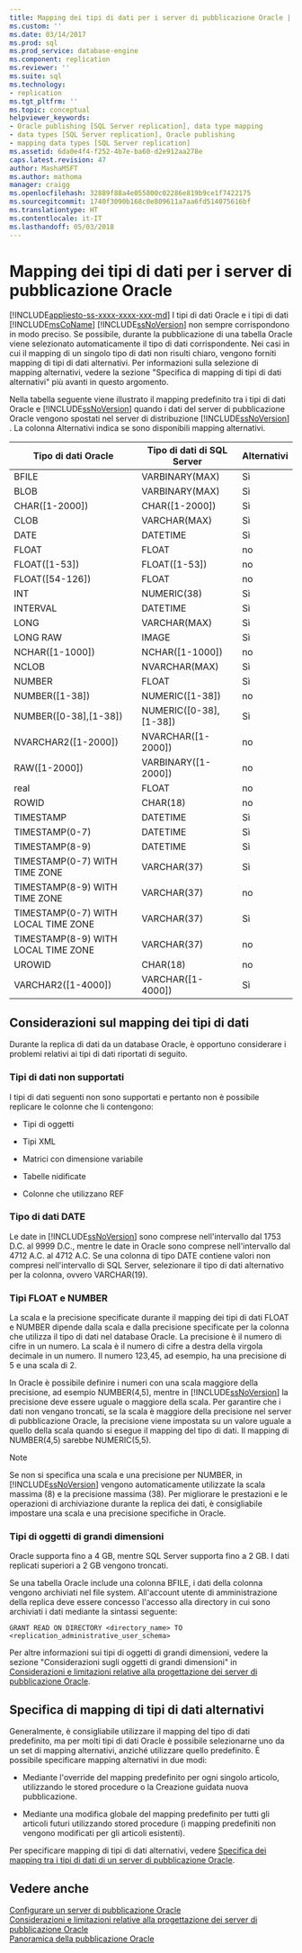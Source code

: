```yaml
---
title: Mapping dei tipi di dati per i server di pubblicazione Oracle | Microsoft Docs
ms.custom: ''
ms.date: 03/14/2017
ms.prod: sql
ms.prod_service: database-engine
ms.component: replication
ms.reviewer: ''
ms.suite: sql
ms.technology:
- replication
ms.tgt_pltfrm: ''
ms.topic: conceptual
helpviewer_keywords:
- Oracle publishing [SQL Server replication], data type mapping
- data types [SQL Server replication], Oracle publishing
- mapping data types [SQL Server replication]
ms.assetid: 6da0e4f4-f252-4b7e-ba60-d2e912aa278e
caps.latest.revision: 47
author: MashaMSFT
ms.author: mathoma
manager: craigg
ms.openlocfilehash: 32889f88a4e055800c02286e819b9ce1f7422175
ms.sourcegitcommit: 1740f3090b168c0e809611a7aa6fd514075616bf
ms.translationtype: HT
ms.contentlocale: it-IT
ms.lasthandoff: 05/03/2018
---
```

# <a name="data-type-mapping-for-oracle-publishers"></a>Mapping dei tipi di dati per i server di pubblicazione Oracle
[!INCLUDE[appliesto-ss-xxxx-xxxx-xxx-md](../../../includes/appliesto-ss-xxxx-xxxx-xxx-md.md)]
  I tipi di dati Oracle e i tipi di dati [!INCLUDE[msCoName](../../../includes/msconame-md.md)] [!INCLUDE[ssNoVersion](../../../includes/ssnoversion-md.md)] non sempre corrispondono in modo preciso. Se possibile, durante la pubblicazione di una tabella Oracle viene selezionato automaticamente il tipo di dati corrispondente. Nei casi in cui il mapping di un singolo tipo di dati non risulti chiaro, vengono forniti mapping di tipi di dati alternativi. Per informazioni sulla selezione di mapping alternativi, vedere la sezione "Specifica di mapping di tipi di dati alternativi" più avanti in questo argomento.  
  
 Nella tabella seguente viene illustrato il mapping predefinito tra i tipi di dati Oracle e [!INCLUDE[ssNoVersion](../../../includes/ssnoversion-md.md)] quando i dati del server di pubblicazione Oracle vengono spostati nel server di distribuzione [!INCLUDE[ssNoVersion](../../../includes/ssnoversion-md.md)] . La colonna Alternativi indica se sono disponibili mapping alternativi.  
  
|Tipo di dati Oracle|Tipo di dati di SQL Server|Alternativi|  
|----------------------|--------------------------|------------------|  
|BFILE|VARBINARY(MAX)|Sì|  
|BLOB|VARBINARY(MAX)|Sì|  
|CHAR([1-2000])|CHAR([1-2000])|Sì|  
|CLOB|VARCHAR(MAX)|Sì|  
|DATE|DATETIME|Sì|  
|FLOAT|FLOAT|no|  
|FLOAT([1-53])|FLOAT([1-53])|no|  
|FLOAT([54-126])|FLOAT|no|  
|INT|NUMERIC(38)|Sì|  
|INTERVAL|DATETIME|Sì|  
|LONG|VARCHAR(MAX)|Sì|  
|LONG RAW|IMAGE|Sì|  
|NCHAR([1-1000])|NCHAR([1-1000])|no|  
|NCLOB|NVARCHAR(MAX)|Sì|  
|NUMBER|FLOAT|Sì|  
|NUMBER([1-38])|NUMERIC([1-38])|no|  
|NUMBER([0-38],[1-38])|NUMERIC([0-38],[1-38])|Sì|  
|NVARCHAR2([1-2000])|NVARCHAR([1-2000])|no|  
|RAW([1-2000])|VARBINARY([1-2000])|no|  
|real|FLOAT|no|  
|ROWID|CHAR(18)|no|  
|TIMESTAMP|DATETIME|Sì|  
|TIMESTAMP(0-7)|DATETIME|Sì|  
|TIMESTAMP(8-9)|DATETIME|Sì|  
|TIMESTAMP(0-7) WITH TIME ZONE|VARCHAR(37)|Sì|  
|TIMESTAMP(8-9) WITH TIME ZONE|VARCHAR(37)|no|  
|TIMESTAMP(0-7) WITH LOCAL TIME ZONE|VARCHAR(37)|Sì|  
|TIMESTAMP(8-9) WITH LOCAL TIME ZONE|VARCHAR(37)|no|  
|UROWID|CHAR(18)|no|  
|VARCHAR2([1-4000])|VARCHAR([1-4000])|Sì|  
  
## <a name="considerations-for-data-type-mapping"></a>Considerazioni sul mapping dei tipi di dati  
 Durante la replica di dati da un database Oracle, è opportuno considerare i problemi relativi ai tipi di dati riportati di seguito.  
  
### <a name="unsupported-data-types"></a>Tipi di dati non supportati  
 I tipi di dati seguenti non sono supportati e pertanto non è possibile replicare le colonne che li contengono:  
  
-   Tipi di oggetti  
  
-   Tipi XML  
  
-   Matrici con dimensione variabile  
  
-   Tabelle nidificate  
  
-   Colonne che utilizzano REF  
  
### <a name="the-date-data-type"></a>Tipo di dati DATE  
 Le date in [!INCLUDE[ssNoVersion](../../../includes/ssnoversion-md.md)] sono comprese nell'intervallo dal 1753 D.C. al 9999 D.C., mentre le date in Oracle sono comprese nell'intervallo dal 4712 A.C. al 4712 A.C. Se una colonna di tipo DATE contiene valori non compresi nell'intervallo di SQL Server, selezionare il tipo di dati alternativo per la colonna, ovvero VARCHAR(19).  
  
### <a name="float-and-number-types"></a>Tipi FLOAT e NUMBER  
 La scala e la precisione specificate durante il mapping dei tipi di dati FLOAT e NUMBER dipende dalla scala e dalla precisione specificate per la colonna che utilizza il tipo di dati nel database Oracle. La precisione è il numero di cifre in un numero. La scala è il numero di cifre a destra della virgola decimale in un numero. Il numero 123,45, ad esempio, ha una precisione di 5 e una scala di 2.  
  
 In Oracle è possibile definire i numeri con una scala maggiore della precisione, ad esempio NUMBER(4,5), mentre in [!INCLUDE[ssNoVersion](../../../includes/ssnoversion-md.md)] la precisione deve essere uguale o maggiore della scala. Per garantire che i dati non vengano troncati, se la scala è maggiore della precisione nel server di pubblicazione Oracle, la precisione viene impostata su un valore uguale a quello della scala quando si esegue il mapping del tipo di dati. Il mapping di NUMBER(4,5) sarebbe NUMERIC(5,5).  
  
> [!NOTE]  
>  Se non si specifica una scala e una precisione per NUMBER, in [!INCLUDE[ssNoVersion](../../../includes/ssnoversion-md.md)] vengono automaticamente utilizzate la scala massima (8) e la precisione massima (38). Per migliorare le prestazioni e le operazioni di archiviazione durante la replica dei dati, è consigliabile impostare una scala e una precisione specifiche in Oracle.  
  
### <a name="large-object-types"></a>Tipi di oggetti di grandi dimensioni  
 Oracle supporta fino a 4 GB, mentre SQL Server supporta fino a 2 GB. I dati replicati superiori a 2 GB vengono troncati.  
  
 Se una tabella Oracle include una colonna BFILE, i dati della colonna vengono archiviati nel file system. All'account utente di amministrazione della replica deve essere concesso l'accesso alla directory in cui sono archiviati i dati mediante la sintassi seguente:  
  
 `GRANT READ ON DIRECTORY <directory_name> TO <replication_administrative_user_schema>`  
  
 Per altre informazioni sui tipi di oggetti di grandi dimensioni, vedere la sezione "Considerazioni sugli oggetti di grandi dimensioni" in [Considerazioni e limitazioni relative alla progettazione dei server di pubblicazione Oracle](../../../relational-databases/replication/non-sql/design-considerations-and-limitations-for-oracle-publishers.md).  
  
## <a name="specifying-alternative-data-type-mappings"></a>Specifica di mapping di tipi di dati alternativi  
 Generalmente, è consigliabile utilizzare il mapping del tipo di dati predefinito, ma per molti tipi di dati Oracle è possibile selezionarne uno da un set di mapping alternativi, anziché utilizzare quello predefinito. È possibile specificare mapping alternativi in due modi:  
  
-   Mediante l'override del mapping predefinito per ogni singolo articolo, utilizzando le stored procedure o la Creazione guidata nuova pubblicazione.  
  
-   Mediante una modifica globale del mapping predefinito per tutti gli articoli futuri utilizzando stored procedure (i mapping predefiniti non vengono modificati per gli articoli esistenti).  
  
 Per specificare mapping di tipi di dati alternativi, vedere [Specifica dei mapping tra i tipi di dati di un server di pubblicazione Oracle](../../../relational-databases/replication/publish/specify-data-type-mappings-for-an-oracle-publisher.md).  
  
## <a name="see-also"></a>Vedere anche  
 [Configurare un server di pubblicazione Oracle](../../../relational-databases/replication/non-sql/configure-an-oracle-publisher.md)   
 [Considerazioni e limitazioni relative alla progettazione dei server di pubblicazione Oracle](../../../relational-databases/replication/non-sql/design-considerations-and-limitations-for-oracle-publishers.md)   
 [Panoramica della pubblicazione Oracle](../../../relational-databases/replication/non-sql/oracle-publishing-overview.md)  
  
  
